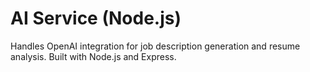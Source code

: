 # AI Service (Node.js)

Handles OpenAI integration for job description generation and resume analysis. Built with Node.js and Express.
